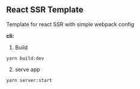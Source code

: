 ## React SSR Template
Template for react SSR with simple webpack config

**cli:**

1. Build
```
yarn build:dev
```

2. serve app
```
yarn server:start
```
